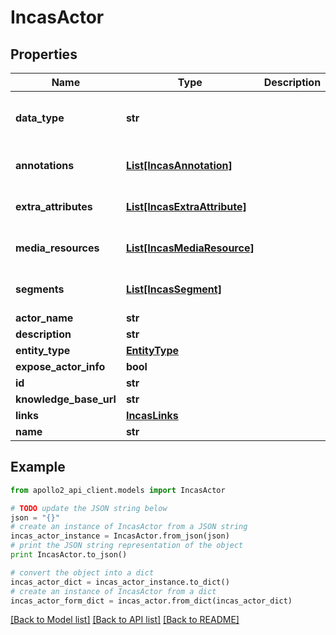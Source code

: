 # IncasActor


## Properties
Name | Type | Description | Notes
------------ | ------------- | ------------- | -------------
**data_type** | **str** |  | [optional] [default to 'Incas']
**annotations** | [**List[IncasAnnotation]**](IncasAnnotation.md) |  | [optional] [default to []]
**extra_attributes** | [**List[IncasExtraAttribute]**](IncasExtraAttribute.md) |  | [optional] [default to []]
**media_resources** | [**List[IncasMediaResource]**](IncasMediaResource.md) |  | [optional] [default to []]
**segments** | [**List[IncasSegment]**](IncasSegment.md) |  | [optional] [default to []]
**actor_name** | **str** |  | [optional] 
**description** | **str** |  | [optional] 
**entity_type** | [**EntityType**](EntityType.md) |  | [optional] 
**expose_actor_info** | **bool** |  | [optional] 
**id** | **str** |  | [optional] 
**knowledge_base_url** | **str** |  | [optional] 
**links** | [**IncasLinks**](IncasLinks.md) |  | [optional] 
**name** | **str** |  | [optional] 

## Example

```python
from apollo2_api_client.models import IncasActor

# TODO update the JSON string below
json = "{}"
# create an instance of IncasActor from a JSON string
incas_actor_instance = IncasActor.from_json(json)
# print the JSON string representation of the object
print IncasActor.to_json()

# convert the object into a dict
incas_actor_dict = incas_actor_instance.to_dict()
# create an instance of IncasActor from a dict
incas_actor_form_dict = incas_actor.from_dict(incas_actor_dict)
```
[[Back to Model list]](../README.md#documentation-for-models) [[Back to API list]](../README.md#documentation-for-api-endpoints) [[Back to README]](../README.md)


